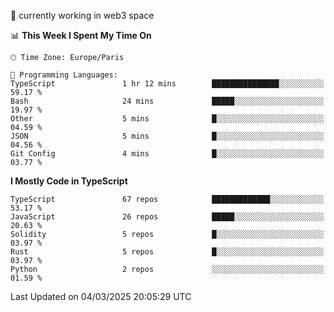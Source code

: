 🔭 currently working in web3 space

<!--START_SECTION:waka-->
📊 **This Week I Spent My Time On** 

```text
🕑︎ Time Zone: Europe/Paris

💬 Programming Languages: 
TypeScript               1 hr 12 mins        ███████████████░░░░░░░░░░   59.17 % 
Bash                     24 mins             █████░░░░░░░░░░░░░░░░░░░░   19.97 % 
Other                    5 mins              █░░░░░░░░░░░░░░░░░░░░░░░░   04.59 % 
JSON                     5 mins              █░░░░░░░░░░░░░░░░░░░░░░░░   04.56 % 
Git Config               4 mins              █░░░░░░░░░░░░░░░░░░░░░░░░   03.77 % 
```

**I Mostly Code in TypeScript** 

```text
TypeScript               67 repos            █████████████░░░░░░░░░░░░   53.17 % 
JavaScript               26 repos            █████░░░░░░░░░░░░░░░░░░░░   20.63 % 
Solidity                 5 repos             █░░░░░░░░░░░░░░░░░░░░░░░░   03.97 % 
Rust                     5 repos             █░░░░░░░░░░░░░░░░░░░░░░░░   03.97 % 
Python                   2 repos             ░░░░░░░░░░░░░░░░░░░░░░░░░   01.59 % 
```




 Last Updated on 04/03/2025 20:05:29 UTC
<!--END_SECTION:waka-->
